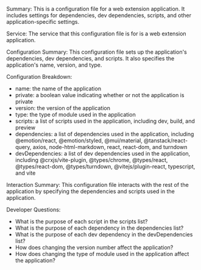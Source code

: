 Summary:
This is a configuration file for a web extension application. It includes settings for dependencies, dev dependencies, scripts, and other application-specific settings.

Service:
The service that this configuration file is for is a web extension application.

Configuration Summary:
This configuration file sets up the application's dependencies, dev dependencies, and scripts. It also specifies the application's name, version, and type.

Configuration Breakdown:
- name: the name of the application
- private: a boolean value indicating whether or not the application is private
- version: the version of the application
- type: the type of module used in the application
- scripts: a list of scripts used in the application, including dev, build, and preview
- dependencies: a list of dependencies used in the application, including @emotion/react, @emotion/styled, @mui/material, @tanstack/react-query, axios, node-html-markdown, react, react-dom, and turndown
- devDependencies: a list of dev dependencies used in the application, including @crxjs/vite-plugin, @types/chrome, @types/react, @types/react-dom, @types/turndown, @vitejs/plugin-react, typescript, and vite

Interaction Summary:
This configuration file interacts with the rest of the application by specifying the dependencies and scripts used in the application.

Developer Questions:
- What is the purpose of each script in the scripts list?
- What is the purpose of each dependency in the dependencies list?
- What is the purpose of each dev dependency in the devDependencies list?
- How does changing the version number affect the application?
- How does changing the type of module used in the application affect the application?